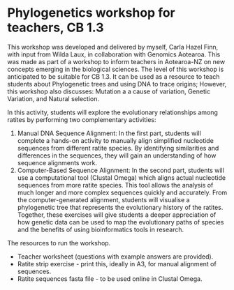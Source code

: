 # Phylogenetics workshop for teachers, CB 1.3
This workshop was developed and delivered by myself, Carla Hazel Finn, with input from Wilda Laux, in collaboration with Genomics Aotearoa. This was made as part of a workshop to inform teachers in Aotearoa-NZ on new concepts emerging in the biological sciences.
The level of this workshop is anticipated to be suitable for CB 1.3. It can be used as a resource to teach students about Phylogenetic trees and using DNA to trace origins; 
However, this workshop also discusses: Mutation a a cause of variation, Genetic Variation, and Natural selection.


In this activity, students will explore the evolutionary relationships among ratites by performing two complementary activities:
1.	Manual DNA Sequence Alignment: In the first part, students will complete a hands-on activity to manually align simplified nucleotide sequences from different ratite species. By identifying similarities and differences in the sequences, they will gain an understanding of how sequence alignments work.
2.	Computer-Based Sequence Alignment: In the second part, students will use a computational tool (Clustal Omega) which aligns actual nucleotide sequences from more ratite species. This tool allows the analysis of much longer and more complex sequences quickly and accurately. From the computer-generated alignment, students will visualise a phylogenetic tree that represents the evolutionary history of the ratites.
Together, these exercises will give students a deeper appreciation of how genetic data can be used to map the evolutionary paths of species and the benefits of using bioinformatics tools in research. 

The resources to run the workshop.
- Teacher worksheet (questions with example answers are provided).
- Ratite strip exercise - print this, ideally in A3, for manual alignment of sequences.
- Ratite sequences fasta file - to be used online in Clustal Omega.
